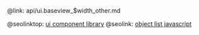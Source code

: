 @link: api/ui.baseview_$width_other.md

@seolinktop: [ui component library](https://webix.com)
@seolink: [object list javascript](https://webix.com/widget/list/)